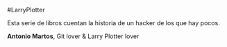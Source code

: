 ﻿#LarryPlotter

Esta serie de libros cuentan la historia de un hacker de los que hay pocos. 


**Antonio Martos**, Git lover & Larry Plotter lover
